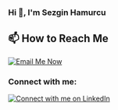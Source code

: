 ### Hi 👋, I'm Sezgin Hamurcu
<!-- How to Reach Me -->
## 📫 How to Reach Me

<p align="left">
  <a href="mailto:your.email@gmail.com">
    <img src="https://img.shields.io/badge/Email-Me%20Now-red?style=for-the-badge&logo=gmail&logoColor=white" alt="Email Me Now" />
  </a>
</p>

<!-- Connect with me section -->
### Connect with me:

[![Connect with me on LinkedIn](https://img.shields.io/badge/LinkedIn-Connect-blue?style=flat-square&logo=linkedin&logoColor=white)](https://www.linkedin.com/in/sezginhamurcu/)





<!--
**SezginHamurcuu/sezginhamurcuu** is a ✨ _special_ ✨ repository because its `README.md` (this file) appears on your GitHub profile.

Here are some ideas to get you started:

- 🔭 I’m currently working on ...
- 🌱 I’m currently learning ...
- 👯 I’m looking to collaborate on ...
- 🤔 I’m looking for help with ...
- 💬 Ask me about ...
- 📫 How to reach me: ...
- 😄 Pronouns: ...
- ⚡ Fun fact: ...
-->
